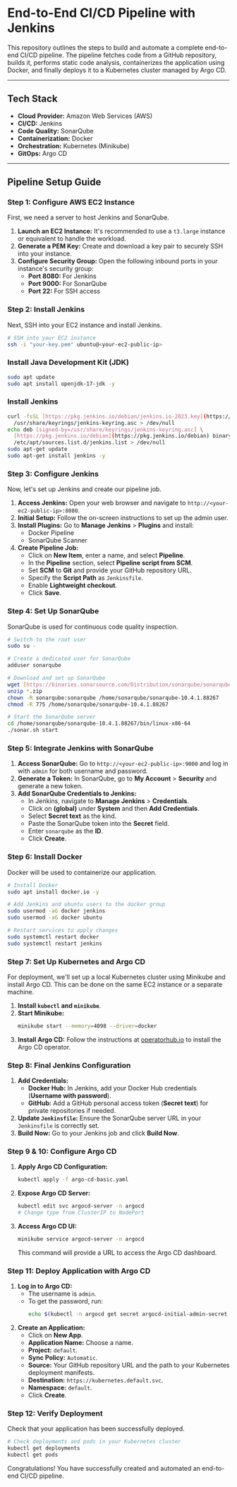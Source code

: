 
# End-to-End CI/CD Pipeline with Jenkins

This repository outlines the steps to build and automate a complete end-to-end CI/CD pipeline. The pipeline fetches code from a GitHub repository, builds it, performs static code analysis, containerizes the application using Docker, and finally deploys it to a Kubernetes cluster managed by Argo CD.

---

## Tech Stack

* **Cloud Provider:** Amazon Web Services (AWS)
* **CI/CD:** Jenkins
* **Code Quality:** SonarQube
* **Containerization:** Docker
* **Orchestration:** Kubernetes (Minikube)
* **GitOps:** Argo CD

---

## Pipeline Setup Guide

### Step 1: Configure AWS EC2 Instance

First, we need a server to host Jenkins and SonarQube.

1.  **Launch an EC2 Instance:** It's recommended to use a `t3.large` instance or equivalent to handle the workload.
2.  **Generate a PEM Key:** Create and download a key pair to securely SSH into your instance.
3.  **Configure Security Group:** Open the following inbound ports in your instance's security group:
    * **Port 8080:** For Jenkins
    * **Port 9000:** For SonarQube
    * **Port 22:** For SSH access

### Step 2: Install Jenkins

Next, SSH into your EC2 instance and install Jenkins.

```bash
# SSH into your EC2 instance
ssh -i "your-key.pem" ubuntu@<your-ec2-public-ip>
````

### Install Java Development Kit (JDK)
```bash
sudo apt update
sudo apt install openjdk-17-jdk -y
````

### Install Jenkins
```bash
curl -fsSL [https://pkg.jenkins.io/debian/jenkins.io-2023.key](https://pkg.jenkins.io/debian/jenkins.io-2023.key) | sudo tee \
  /usr/share/keyrings/jenkins-keyring.asc > /dev/null
echo deb [signed-by=/usr/share/keyrings/jenkins-keyring.asc] \
  [https://pkg.jenkins.io/debian](https://pkg.jenkins.io/debian) binary/ | sudo tee \
  /etc/apt/sources.list.d/jenkins.list > /dev/null
sudo apt-get update
sudo apt-get install jenkins -y
````

### Step 3: Configure Jenkins

Now, let's set up Jenkins and create our pipeline job.

1.  **Access Jenkins:** Open your web browser and navigate to `http://<your-ec2-public-ip>:8080`.
2.  **Initial Setup:** Follow the on-screen instructions to set up the admin user.
3.  **Install Plugins:** Go to **Manage Jenkins** \> **Plugins** and install:
      * Docker Pipeline
      * SonarQube Scanner
4.  **Create Pipeline Job:**
      * Click on **New Item**, enter a name, and select **Pipeline**.
      * In the **Pipeline** section, select **Pipeline script from SCM**.
      * Set **SCM** to **Git** and provide your GitHub repository URL.
      * Specify the **Script Path** as `Jenkinsfile`.
      * Enable **Lightweight checkout**.
      * Click **Save**.

### Step 4: Set Up SonarQube

SonarQube is used for continuous code quality inspection.

```bash
# Switch to the root user
sudo su -

# Create a dedicated user for SonarQube
adduser sonarqube

# Download and set up SonarQube
wget [https://binaries.sonarsource.com/Distribution/sonarqube/sonarqube-10.4.1.88267.zip](https://binaries.sonarsource.com/Distribution/sonarqube/sonarqube-10.4.1.88267.zip)
unzip *.zip
chown -R sonarqube:sonarqube /home/sonarqube/sonarqube-10.4.1.88267
chmod -R 775 /home/sonarqube/sonarqube-10.4.1.88267

# Start the SonarQube server
cd /home/sonarqube/sonarqube-10.4.1.88267/bin/linux-x86-64
./sonar.sh start
```

### Step 5: Integrate Jenkins with SonarQube

1.  **Access SonarQube:** Go to `http://<your-ec2-public-ip>:9000` and log in with `admin` for both username and password.
2.  **Generate a Token:** In SonarQube, go to **My Account** \> **Security** and generate a new token.
3.  **Add SonarQube Credentials to Jenkins:**
      * In Jenkins, navigate to **Manage Jenkins** \> **Credentials**.
      * Click on **(global)** under **System** and then **Add Credentials**.
      * Select **Secret text** as the kind.
      * Paste the SonarQube token into the **Secret** field.
      * Enter `sonarqube` as the **ID**.
      * Click **Create**.

### Step 6: Install Docker

Docker will be used to containerize our application.

```bash
# Install Docker
sudo apt install docker.io -y

# Add Jenkins and ubuntu users to the docker group
sudo usermod -aG docker jenkins
sudo usermod -aG docker ubuntu

# Restart services to apply changes
sudo systemctl restart docker
sudo systemctl restart jenkins
```

### Step 7: Set Up Kubernetes and Argo CD

For deployment, we'll set up a local Kubernetes cluster using Minikube and install Argo CD. This can be done on the same EC2 instance or a separate machine.

1.  **Install `kubectl` and `minikube`**.
2.  **Start Minikube:**
    ```bash
    minikube start --memory=4098 --driver=docker
    ```
3.  **Install Argo CD:** Follow the instructions at [operatorhub.io](https://operatorhub.io/operator/argocd-operator) to install the Argo CD operator.

### Step 8: Final Jenkins Configuration

1.  **Add Credentials:**
      * **Docker Hub:** In Jenkins, add your Docker Hub credentials (**Username with password**).
      * **GitHub:** Add a GitHub personal access token (**Secret text**) for private repositories if needed.
2.  **Update `Jenkinsfile`:** Ensure the SonarQube server URL in your `Jenkinsfile` is correctly set.
3.  **Build Now:** Go to your Jenkins job and click **Build Now**.

### Step 9 & 10: Configure Argo CD

1.  **Apply Argo CD Configuration:**
    ```bash
    kubectl apply -f argo-cd-basic.yaml
    ```
2.  **Expose Argo CD Server:**
    ```bash
    kubectl edit svc argocd-server -n argocd
    # Change type from ClusterIP to NodePort
    ```
3.  **Access Argo CD UI:**
    ```bash
    minikube service argocd-server -n argocd
    ```
    This command will provide a URL to access the Argo CD dashboard.

### Step 11: Deploy Application with Argo CD

1.  **Log in to Argo CD:**
      * The username is `admin`.
      * To get the password, run:
        ```bash
        echo $(kubectl -n argocd get secret argocd-initial-admin-secret -o jsonpath="{.data.password}" | base64 -d)
        ```
2.  **Create an Application:**
      * Click on **New App**.
      * **Application Name:** Choose a name.
      * **Project:** `default`.
      * **Sync Policy:** `Automatic`.
      * **Source:** Your GitHub repository URL and the path to your Kubernetes deployment manifests.
      * **Destination:** `https://kubernetes.default.svc`.
      * **Namespace:** `default`.
      * Click **Create**.

### Step 12: Verify Deployment

Check that your application has been successfully deployed.

```bash
# Check deployments and pods in your Kubernetes cluster
kubectl get deployments
kubectl get pods
```

Congratulations\! You have successfully created and automated an end-to-end CI/CD pipeline.

```
```
